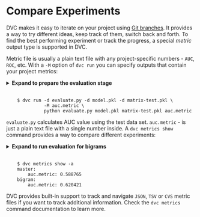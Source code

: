 # Compare Experiments

DVC makes it easy to iterate on your project using
[Git branches](https://git-scm.com/about/branching-and-merging). It provides a
way to try different ideas, keep track of them, switch back and forth. To find
the best performing experiment or track the progress, a special *metric* output
type is supported in DVC.

Metric file is usually a plain text file with any project-specific numbers -
`AUC`, `ROC`, etc. With a `-M` option of `dvc run` you can specify outputs that
contain your project metrics:

<details><summary><strong>Expand to prepare the evaluation stage</strong></summary>
<p>
To provide an unbiased evaluation of the final model fit on the training data
set are going to use the test data set. We need to adjust the feature extraction
to take into account this split for training and test data sets. No code
modifications are required, let's just change the stage definition:
</p>
</br>
<pre>
    $ git checkout master
    $ dvc checkout
    $ dvc run -d featurization.py -d data.tsv -d data-test.tsv \
              -o matrix.pkl -o matrix-test.pkl \
              python featurization.py data.tsv matrix.pkl \
                                      data-test.tsv matrix-test.pkl
    $ git commit .gitignore matrix.plk.dvc -m "change featurization stage"
</pre>
<p>
DVC will aks for confirmation to overwrite the stage. Type `yes` and proceed.
</p>
</details>
</br>

```dvc
    $ dvc run -d evaluate.py -d model.pkl -d matrix-test.pkl \
              -M auc.metric \
              python evaluate.py model.pkl matrix-test.pkl auc.metric
```

`evaluate.py` calculates AUC value using the test data set. `auc.metric` -
is just a plain text file with a single number inside. A `dvc metrics show`
command provides a way to compare different experiments:

<details><summary><strong>Expand to run evaluation for bigrams</strong></summary>
<p>
To evaluate the `bigram` model we need to merge the changes and reproduce the
metric file:
</br>
<pre>
    $ git add auc.metric auc.metric.dvc
    $ git commit -m "add evaluation step with AUC metric"
    $ git checkout bigram && dvc checkout
    $ git merge -X theirs master 
    $ dvc repro auc.metric.dvc
    $ git commit -m "evaluate bigram model"
</pre>
</p>
</details>
</br>

```dvc
    $ dvc metrics show -a
    master:
        auc.metric: 0.588765
    bigram:
        auc.metric: 0.620421
```

DVC provides built-in support to track and navigate `JSON`, `TSV` or `CVS` metric
files if you want to track additional information. Check the `dvc metrics` command
documentation to learn more.
